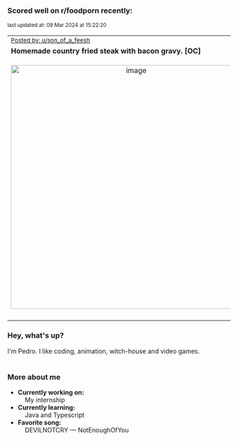 ### Scored well on r/foodporn recently:

<p align="left"><sub>last updated at: 09 Mar 2024 at 15:22:20</sub></p>

|   |
| --- |
| <sub>[Posted by: u/son_of_a_feesh][source]</sub> |
| **Homemade country fried steak with bacon gravy.  [OC]** | 
|<p align="center"> <img alt="image" src="https://i.redd.it/jcr8i9xhlkmc1.jpeg" width="550" /> </p>|
|   |

### Hey, what's up?

I'm Pedro. I like coding, animation, witch-house and video games.<br><br>

### More about me
- **Currently working on:**  
&nbsp;&nbsp;&nbsp;&nbsp;My internship
- **Currently learning:**  
&nbsp;&nbsp;&nbsp;&nbsp;Java and Typescript
- **Favorite song:**  
&nbsp;&nbsp;&nbsp;&nbsp;DEVILNOTCRY — NotEnoughOfYou<br><br>

  



  
  
  
[linkedin]: https://linkedin.com/in/pedro-h-r-gomes-8a487b14a/
[gmail]: mailto:pilique11@gmail.com
[source]: https://reddit.com/r/FoodPorn/comments/1b7enxj/homemade_country_fried_steak_with_bacon_gravy_oc/
[redditAPI]: https://www.reddit.com/dev/api/